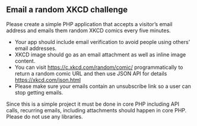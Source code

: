 ## Email a random XKCD challenge

Please create a simple PHP application that accepts a visitor’s email address and emails them random XKCD comics every five minutes.

* Your app should include email verification to avoid people using others’ email addresses.
* XKCD image should go as an email attachment as well as inline image content.
* You can visit https://c.xkcd.com/random/comic/ programmatically to return a random comic URL and then use JSON API for details https://xkcd.com/json.html
* Please make sure your emails contain an unsubscribe link so a user can stop getting emails.

Since this is a simple project it must be done in core PHP including API calls, recurring emails, including attachments should happen in core PHP. Please do not use any libraries.
